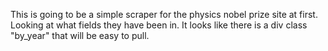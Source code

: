 This is going to be a simple scraper for the physics nobel prize site at first.
Looking at what fields they have been in. It looks like there is a div class "by_year" that will be easy to pull.


